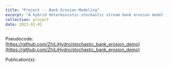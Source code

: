 ```yaml
---
title: "Project -- Bank Erosion Modeling"
excerpt: "A hybrid deterministic-stochastic stream bank erosion model in the Finite Element Method framework. <br/><img src='/images/bank_erosion.jpg'>"
collection: project
date: 2021-01-01
---
```


Pseudocode: [https://github.com/ZhiLiHydro/stochastic_bank_erosion_demo](https://github.com/ZhiLiHydro/stochastic_bank_erosion_demo)

Publication(s):
